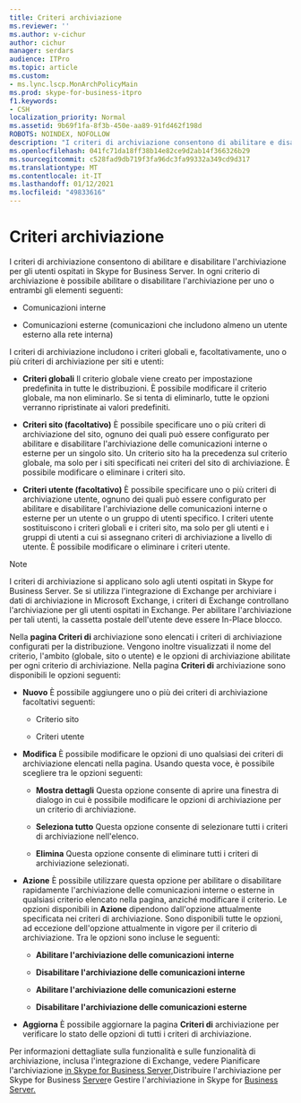 ```yaml
---
title: Criteri archiviazione
ms.reviewer: ''
ms.author: v-cichur
author: cichur
manager: serdars
audience: ITPro
ms.topic: article
ms.custom:
- ms.lync.lscp.MonArchPolicyMain
ms.prod: skype-for-business-itpro
f1.keywords:
- CSH
localization_priority: Normal
ms.assetid: 9b69f1fa-8f3b-450e-aa89-91fd462f198d
ROBOTS: NOINDEX, NOFOLLOW
description: "I criteri di archiviazione consentono di abilitare e disabilitare l'archiviazione per gli utenti ospitati in Skype for Business Server. In ogni criterio di archiviazione è possibile abilitare o disabilitare l'archiviazione per uno o entrambi gli elementi seguenti:"
ms.openlocfilehash: 041fc71da18ff38b14e82ce9d2ab14f366326b29
ms.sourcegitcommit: c528fad9db719f3fa96dc3fa99332a349cd9d317
ms.translationtype: MT
ms.contentlocale: it-IT
ms.lasthandoff: 01/12/2021
ms.locfileid: "49833616"
---
```

# <a name="archiving-policy"></a>Criteri archiviazione
 
I criteri di archiviazione consentono di abilitare e disabilitare l'archiviazione per gli utenti ospitati in Skype for Business Server. In ogni criterio di archiviazione è possibile abilitare o disabilitare l'archiviazione per uno o entrambi gli elementi seguenti:
  
- Comunicazioni interne
    
- Comunicazioni esterne (comunicazioni che includono almeno un utente esterno alla rete interna)
    
I criteri di archiviazione includono i criteri globali e, facoltativamente, uno o più criteri di archiviazione per siti e utenti:
  
- **Criteri globali** Il criterio globale viene creato per impostazione predefinita in tutte le distribuzioni. È possibile modificare il criterio globale, ma non eliminarlo. Se si tenta di eliminarlo, tutte le opzioni verranno ripristinate ai valori predefiniti.
    
- **Criteri sito (facoltativo)** È possibile specificare uno o più criteri di archiviazione del sito, ognuno dei quali può essere configurato per abilitare e disabilitare l'archiviazione delle comunicazioni interne o esterne per un singolo sito. Un criterio sito ha la precedenza sul criterio globale, ma solo per i siti specificati nei criteri del sito di archiviazione. È possibile modificare o eliminare i criteri sito.
    
- **Criteri utente (facoltativo)** È possibile specificare uno o più criteri di archiviazione utente, ognuno dei quali può essere configurato per abilitare e disabilitare l'archiviazione delle comunicazioni interne o esterne per un utente o un gruppo di utenti specifico. I criteri utente sostituiscono i criteri globali e i criteri sito, ma solo per gli utenti e i gruppi di utenti a cui si assegnano criteri di archiviazione a livello di utente. È possibile modificare o eliminare i criteri utente.
    
> [!NOTE]
> I criteri di archiviazione si applicano solo agli utenti ospitati in Skype for Business Server. Se si utilizza l'integrazione di Exchange per archiviare i dati di archiviazione in Microsoft Exchange, i criteri di Exchange controllano l'archiviazione per gli utenti ospitati in Exchange. Per abilitare l'archiviazione per tali utenti, la cassetta postale dell'utente deve essere In-Place blocco. 
  
Nella **pagina Criteri di** archiviazione sono elencati i criteri di archiviazione configurati per la distribuzione. Vengono inoltre visualizzati il nome del criterio, l'ambito (globale, sito o utente) e le opzioni di archiviazione abilitate per ogni criterio di archiviazione. Nella pagina **Criteri di** archiviazione sono disponibili le opzioni seguenti:
- **Nuovo** È possibile aggiungere uno o più dei criteri di archiviazione facoltativi seguenti:
    
  - Criterio sito
    
  - Criteri utente
    
- **Modifica** È possibile modificare le opzioni di uno qualsiasi dei criteri di archiviazione elencati nella pagina. Usando questa voce, è possibile scegliere tra le opzioni seguenti:
    
  - **Mostra dettagli** Questa opzione consente di aprire una finestra di dialogo in cui è possibile modificare le opzioni di archiviazione per un criterio di archiviazione.
    
  - **Seleziona tutto** Questa opzione consente di selezionare tutti i criteri di archiviazione nell'elenco.
    
  - **Elimina** Questa opzione consente di eliminare tutti i criteri di archiviazione selezionati.
    
- **Azione** È possibile utilizzare questa opzione per abilitare o disabilitare rapidamente l'archiviazione delle comunicazioni interne o esterne in qualsiasi criterio elencato nella pagina, anziché modificare il criterio. Le opzioni disponibili in **Azione** dipendono dall'opzione attualmente specificata nei criteri di archiviazione. Sono disponibili tutte le opzioni, ad eccezione dell'opzione attualmente in vigore per il criterio di archiviazione. Tra le opzioni sono incluse le seguenti:
    
  - **Abilitare l'archiviazione delle comunicazioni interne**
    
  - **Disabilitare l'archiviazione delle comunicazioni interne**
    
  - **Abilitare l'archiviazione delle comunicazioni esterne**
    
  - **Disabilitare l'archiviazione delle comunicazioni esterne**
    
- **Aggiorna** È possibile aggiornare la pagina **Criteri di** archiviazione per verificare lo stato delle opzioni di tutti i criteri di archiviazione.
    
Per informazioni dettagliate sulla funzionalità e sulle funzionalità di archiviazione, inclusa l'integrazione di Exchange, vedere Pianificare l'archiviazione [in Skype for Business Server,](../../../plan-your-deployment/archiving/archiving.md)Distribuire l'archiviazione per Skype for Business [Server](../../../deploy/deploy-archiving/deploy-archiving.md)e Gestire l'archiviazione in Skype for [Business Server.](../../../manage/archiving/archiving.md)

